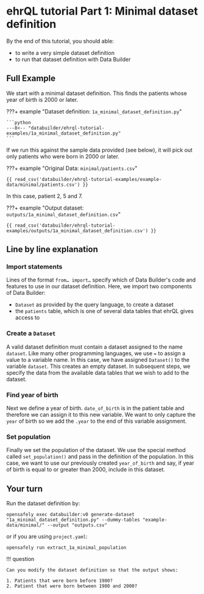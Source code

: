 # ehrQL tutorial Part 1: Minimal dataset definition
By the end of this tutorial, you should able:

* to write a very simple dataset definition
* to run that dataset definition with Data Builder

## Full Example

We start with a minimal dataset definition. This
finds the patients whose year of birth is 2000 or later.

???+ example "Dataset definition: `1a_minimal_dataset_definition.py`"

    ```python
    ---8<-- "databuilder/ehrql-tutorial-examples/1a_minimal_dataset_definition.py"
    ```

If we run this against the sample data provided (see below), it will
pick out only patients who were born in 2000 or later. 

???+ example "Original Data: `minimal/patients.csv`"

    {{ read_csv('databuilder/ehrql-tutorial-examples/example-data/minimal/patients.csv') }}

In this case, patient 2, 5 and 7. 

???+ example "Output dataset: `outputs/1a_minimal_dataset_definition.csv`"

    {{ read_csv('databuilder/ehrql-tutorial-examples/outputs/1a_minimal_dataset_definition.csv') }}

## Line by line explanation

### Import statements

Lines of the format `from… import…` specify which of Data Builder's code and features
to use in our dataset definition.
Here, we import two components of Data Builder:

* `Dataset` as provided by the query language, to create a dataset
* the `patients` table, which is one of several data tables that ehrQL gives access to

### Create a `Dataset`

A valid dataset definition must contain a dataset assigned to the name `dataset`. Like many other programming languages, we use `=` to assign a value to a variable name. In this case, we have assigned `Dataset()` to the variable `dataset`. This creates an empty dataset. 
In subsequent steps,
we specify the data from the available data tables
that we wish to add to the dataset.

### Find year of birth
Next we define a year of birth. `date_of_birth` is in the patient table and therefore we can assign it to this new variable. We want to only capture the `year` of birth so we add the `.year` to the end of this variable assignment. 

### Set population
Finally we set the population of the dataset. We use the special method called `set_population()` and pass in the definition of the population. In this case, we want to use our previously created `year_of_birth` and say, if year of birth is equal to or greater than 2000, include in this dataset. 

## Your turn
Run the dataset definition by:

```
opensafely exec databuilder:v0 generate-dataset "1a_minimal_dataset_definition.py" --dummy-tables "example-data/minimal/" --output "outputs.csv"
```

or if you are using `project.yaml`:

```
opensafely run extract_1a_minimal_population
```

!!! question

    Can you modify the dataset definition so that the output shows:

    1. Patients that were born before 1980?
    2. Patient that were born between 1980 and 2000?
